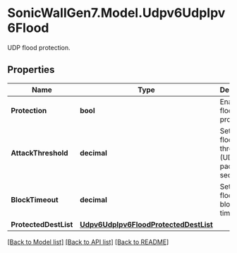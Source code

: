 # SonicWallGen7.Model.Udpv6UdpIpv6Flood
UDP flood protection.

## Properties

Name | Type | Description | Notes
------------ | ------------- | ------------- | -------------
**Protection** | **bool** | Enable UDP flood protection. | [optional] 
**AttackThreshold** | **decimal** | Set UDP flood attack threshold (UDP packets / sec). | [optional] 
**BlockTimeout** | **decimal** | Set UDP flood attack blocking time (sec). | [optional] 
**ProtectedDestList** | [**Udpv6UdpIpv6FloodProtectedDestList**](Udpv6UdpIpv6FloodProtectedDestList.md) |  | [optional] 

[[Back to Model list]](../README.md#documentation-for-models) [[Back to API list]](../README.md#documentation-for-api-endpoints) [[Back to README]](../README.md)

